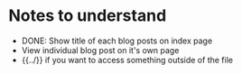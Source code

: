 # Notes to understand

- DONE: Show title of each blog posts on index page
- View individual blog post on it's own page
- {{../}} if you want to access something outside of the file